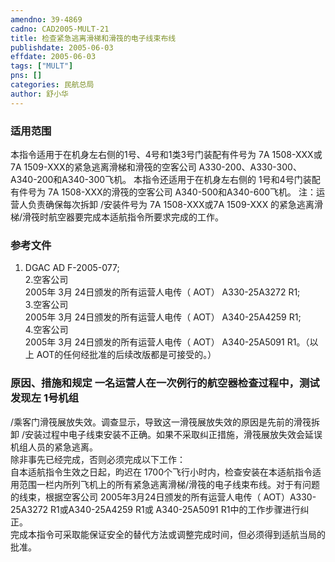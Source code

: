 ```yaml
---
amendno: 39-4869  
cadno: CAD2005-MULT-21  
title: 检查紧急逃离滑梯和滑筏的电子线束布线  
publishdate: 2005-06-03  
effdate: 2005-06-03  
tags: ["MULT"]  
pns: []  
categories: 民航总局  
author: 舒小华  
---
```

  
### 适用范围  
本指令适用于在机身左右侧的1号、4号和1类3号门装配有件号为 7A 1508-XXX或7A 1509-XXX的紧急逃离滑梯和滑筏的空客公司 A330-200、A330-300、A340-200和A340-300飞机。
本指令还适用于在机身左右侧的 1号和4号门装配有件号为 7A 1508-XXX的滑筏的空客公司 A340-500和A340-600飞机。
注：运营人负责确保每次拆卸 /安装件号为 7A 1508-XXX或7A 1509-XXX 的紧急逃离滑梯/滑筏时航空器要完成本适航指令所要求完成的工作。  
  
<!--more-->  
### 参考文件  
1. DGAC AD F-2005-077;  
2.空客公司  
2005年 3月 24日颁发的所有运营人电传（ AOT） A330-25A3272 R1;  
3.空客公司  
2005年 3月 24日颁发的所有运营人电传（ AOT） A340-25A4259 R1;  
4.空客公司  
2005年 3月 24日颁发的所有运营人电传（ AOT） A340-25A5091 R1。（以上 AOT的任何经批准的后续改版都是可接受的。）  
  
### 原因、措施和规定 一名运营人在一次例行的航空器检查过程中，测试发现左 1号机组  
    
/乘客门滑筏展放失效。调查显示，导致这一滑筏展放失效的原因是先前的滑筏拆卸 /安装过程中电子线束安装不正确。如果不采取纠正措施，滑筏展放失效会延误机组人员的紧急逃离。  
除非事先已经完成，否则必须完成以下工作：  
自本适航指令生效之日起，昀迟在 1700个飞行小时内，检查安装在本适航指令适用范围一栏内所列飞机上的所有紧急逃离滑梯/滑筏的电子线束布线。对于有问题的线束，根据空客公司 2005年3月24日颁发的所有运营人电传（ AOT）A330-25A3272 R1或A340-25A4259 R1或 A340-25A5091 R1中的工作步骤进行纠正。  
完成本指令可采取能保证安全的替代方法或调整完成时间，但必须得到适航当局的批准。  
